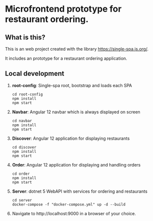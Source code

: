 # Microfrontend prototype for restaurant ordering.

## What is this?
This is an web project created with the library https://single-spa.js.org/.

It includes an prototype for a restaurant ordering application.

## Local development
    
1. **root-config**: Single-spa root, bootstrap and loads each SPA

    ```
    cd root-config
    npm install
    npm start
    ```

2. **Navbar**: Angular 12 navbar which is always displayed on screen

    ```
    cd navbar
    npm install
    npm start
    ```

3. **Discover**: Angular 12 application for displaying restaurants

    ```
    cd discover
    npm install
    npm start
    ```

4. **Order**: Angular 12 application for displaying and handling orders

    ```
    cd order
    npm install
    npm start
    ```

5. **Server**: dotnet 5 WebAPI with services for ordering and restaurants
    ```
    cd server
    docker-compose -f "docker-compose.yml" up -d --build
    ```

6. Navigate to http://localhost:9000 in a browser of your choice.
